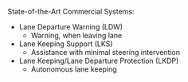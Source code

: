 State-of-the-Art Commercial Systems:
- Lane Departure Warning (LDW)
	- Warning, when leaving lane
- Lane Keeping Support (LKS)
	- Assistance with minimal steering intervention
- Lane Keeping/Lane Departure Protection (LKDP)
	- Autonomous lane keeping